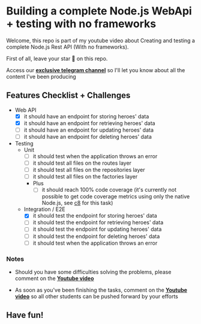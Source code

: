 # Building a complete Node.js WebApi + testing with no frameworks

Welcome, this repo is part of my youtube video about Creating and testing a complete Node.js Rest API (With no frameworks). 

First of all, leave your star 🌟 on this repo.

Access our [**exclusive telegram channel**](https://bit.ly/ErickWendelContentHub) so I'll let you know about all the content I've been producing 

## Features Checklist + Challenges

- Web API
    - [x] it should have an endpoint for storing heroes' data
    - [x] it should have an endpoint for retrieving heroes' data
    - [ ] it should have an endpoint for updating heroes' data
    - [ ] it should have an endpoint for deleting heroes' data

- Testing
    - Unit
        - [ ] it should test when the application throws an error
        - [ ] it should test all files on the routes layer
        - [ ] it should test all files on the repositories layer
        - [ ] it should test all files on the factories layer
        - Plus
          - [ ] it should reach 100% code coverage (it's currently not possible to get code coverage metrics using only the native Node.js, see [c8](https://www.npmjs.com/package/c8) for this task)

    - Integration / E2E
        - [x] it should test the endpoint for storing heroes' data
        - [ ] it should test the endpoint for retrieving heroes' data
        - [ ] it should test the endpoint for updating heroes' data
        - [ ] it should test the endpoint for deleting heroes' data
        - [ ] it should test when the application throws an error

### Notes
- Should you have some difficulties solving the problems, please comment on the [**Youtube video**](https://youtu.be/xR4D2bp8_S0)

- As soon as you've been finishing the tasks, comment on the  [**Youtube video**](https://youtu.be/xR4D2bp8_S0) so all other students can be pushed forward by your efforts

## Have fun!